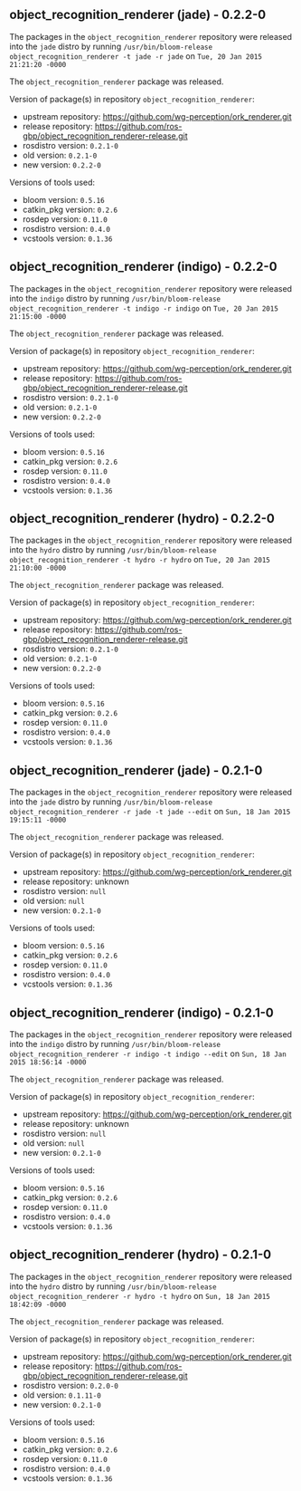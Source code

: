 ## object_recognition_renderer (jade) - 0.2.2-0

The packages in the `object_recognition_renderer` repository were released into the `jade` distro by running `/usr/bin/bloom-release object_recognition_renderer -t jade -r jade` on `Tue, 20 Jan 2015 21:21:20 -0000`

The `object_recognition_renderer` package was released.

Version of package(s) in repository `object_recognition_renderer`:
- upstream repository: https://github.com/wg-perception/ork_renderer.git
- release repository: https://github.com/ros-gbp/object_recognition_renderer-release.git
- rosdistro version: `0.2.1-0`
- old version: `0.2.1-0`
- new version: `0.2.2-0`

Versions of tools used:
- bloom version: `0.5.16`
- catkin_pkg version: `0.2.6`
- rosdep version: `0.11.0`
- rosdistro version: `0.4.0`
- vcstools version: `0.1.36`


## object_recognition_renderer (indigo) - 0.2.2-0

The packages in the `object_recognition_renderer` repository were released into the `indigo` distro by running `/usr/bin/bloom-release object_recognition_renderer -t indigo -r indigo` on `Tue, 20 Jan 2015 21:15:00 -0000`

The `object_recognition_renderer` package was released.

Version of package(s) in repository `object_recognition_renderer`:
- upstream repository: https://github.com/wg-perception/ork_renderer.git
- release repository: https://github.com/ros-gbp/object_recognition_renderer-release.git
- rosdistro version: `0.2.1-0`
- old version: `0.2.1-0`
- new version: `0.2.2-0`

Versions of tools used:
- bloom version: `0.5.16`
- catkin_pkg version: `0.2.6`
- rosdep version: `0.11.0`
- rosdistro version: `0.4.0`
- vcstools version: `0.1.36`


## object_recognition_renderer (hydro) - 0.2.2-0

The packages in the `object_recognition_renderer` repository were released into the `hydro` distro by running `/usr/bin/bloom-release object_recognition_renderer -t hydro -r hydro` on `Tue, 20 Jan 2015 21:10:00 -0000`

The `object_recognition_renderer` package was released.

Version of package(s) in repository `object_recognition_renderer`:
- upstream repository: https://github.com/wg-perception/ork_renderer.git
- release repository: https://github.com/ros-gbp/object_recognition_renderer-release.git
- rosdistro version: `0.2.1-0`
- old version: `0.2.1-0`
- new version: `0.2.2-0`

Versions of tools used:
- bloom version: `0.5.16`
- catkin_pkg version: `0.2.6`
- rosdep version: `0.11.0`
- rosdistro version: `0.4.0`
- vcstools version: `0.1.36`


## object_recognition_renderer (jade) - 0.2.1-0

The packages in the `object_recognition_renderer` repository were released into the `jade` distro by running `/usr/bin/bloom-release object_recognition_renderer -r jade -t jade --edit` on `Sun, 18 Jan 2015 19:15:11 -0000`

The `object_recognition_renderer` package was released.

Version of package(s) in repository `object_recognition_renderer`:
- upstream repository: https://github.com/wg-perception/ork_renderer.git
- release repository: unknown
- rosdistro version: `null`
- old version: `null`
- new version: `0.2.1-0`

Versions of tools used:
- bloom version: `0.5.16`
- catkin_pkg version: `0.2.6`
- rosdep version: `0.11.0`
- rosdistro version: `0.4.0`
- vcstools version: `0.1.36`


## object_recognition_renderer (indigo) - 0.2.1-0

The packages in the `object_recognition_renderer` repository were released into the `indigo` distro by running `/usr/bin/bloom-release object_recognition_renderer -r indigo -t indigo --edit` on `Sun, 18 Jan 2015 18:56:14 -0000`

The `object_recognition_renderer` package was released.

Version of package(s) in repository `object_recognition_renderer`:
- upstream repository: https://github.com/wg-perception/ork_renderer.git
- release repository: unknown
- rosdistro version: `null`
- old version: `null`
- new version: `0.2.1-0`

Versions of tools used:
- bloom version: `0.5.16`
- catkin_pkg version: `0.2.6`
- rosdep version: `0.11.0`
- rosdistro version: `0.4.0`
- vcstools version: `0.1.36`


## object_recognition_renderer (hydro) - 0.2.1-0

The packages in the `object_recognition_renderer` repository were released into the `hydro` distro by running `/usr/bin/bloom-release object_recognition_renderer -r hydro -t hydro` on `Sun, 18 Jan 2015 18:42:09 -0000`

The `object_recognition_renderer` package was released.

Version of package(s) in repository `object_recognition_renderer`:
- upstream repository: https://github.com/wg-perception/ork_renderer.git
- release repository: https://github.com/ros-gbp/object_recognition_renderer-release.git
- rosdistro version: `0.2.0-0`
- old version: `0.1.11-0`
- new version: `0.2.1-0`

Versions of tools used:
- bloom version: `0.5.16`
- catkin_pkg version: `0.2.6`
- rosdep version: `0.11.0`
- rosdistro version: `0.4.0`
- vcstools version: `0.1.36`


